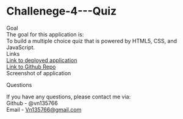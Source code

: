 # Challenege-4---Quiz
Goal
<br>
The goal for this application is:
<br>
To build a multiple choice quiz that is powered by HTML5, CSS, and JavaScript.
<br>
Links
<br>
[Link to deployed application](https://vn135766.github.io/Challenege-4---Quiz/)
<br>
[Link to Github Repo](https://github.com/VN135766/Challenege-4---Quiz)
<br>
Screenshot of application

Questions
<br>

If you have any questions, please contact me via:
<br>
Github - @vn135766
<br>
Email - Vn135766@gmail.com

